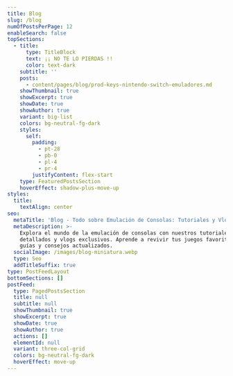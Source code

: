 ```yaml
---
title: Blog
slug: /blog
numOfPostsPerPage: 12
enableSearch: false
topSections:
  - title:
      type: TitleBlock
      text: ¡¡ NO TE LO PIERDAS !!
      color: text-dark
    subtitle: ''
    posts:
      - content/pages/blog/prod-keys-nintendo-switch-emuladores.md
    showThumbnail: true
    showExcerpt: true
    showDate: true
    showAuthor: true
    variant: big-list
    colors: bg-neutral-fg-dark
    styles:
      self:
        padding:
          - pt-28
          - pb-0
          - pl-4
          - pr-4
        justifyContent: flex-start
    type: FeaturedPostsSection
    hoverEffect: shadow-plus-move-up
styles:
  title:
    textAlign: center
seo:
  metaTitle: 'Blog - Todo sobre Emulación de Consolas: Tutoriales y Vlogs Exclusivos'
  metaDescription: >-
    Explora el mundo de la emulación de consolas con nuestros tutoriales
    detallados y vlogs exclusivos. Aprende a revivir tus juegos favoritos con
    guías y consejos actualizados.
  socialImage: /images/blog-miniatura.webp
  type: Seo
  addTitleSuffix: true
type: PostFeedLayout
bottomSections: []
postFeed:
  type: PagedPostsSection
  title: null
  subtitle: null
  showThumbnail: true
  showExcerpt: true
  showDate: true
  showAuthor: true
  actions: []
  elementId: null
  variant: three-col-grid
  colors: bg-neutral-fg-dark
  hoverEffect: move-up
---
```

